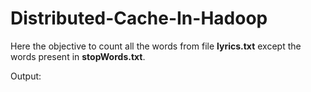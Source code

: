 # Distributed-Cache-In-Hadoop
Here the objective to count all the words from file **lyrics.txt** except the words present in **stopWords.txt**.

Output:
